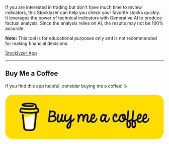 
If you are interested in trading but don't have much time to review indicators, this Stocklyzer can help you check your favorite stocks quickly. It leverages the power of technical indicators with Generative AI to produce factual analysis. Since the analysis relies on AI, the results may not be 100% accurate.

**Note:** This tool is for educational purposes only and is not recommended for making financial decisions.

[Stocklyzer App](https://stocklyzer.streamlit.app)

---

## Buy Me a Coffee

If you find this app helpful, consider buying me a coffee! ☕️

[![Buy Me a Coffee](bmc-button.png)](https://buymeacoffee.com/nyeinchankoko)
